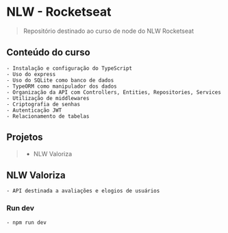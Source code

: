 # NLW - Rocketseat

> Repositório destinado ao curso de node do NLW Rocketseat

## Conteúdo do curso ##

```
- Instalação e configuração do TypeScript
- Uso do express
- Uso do SQLite como banco de dados
- TypeORM como manipulador dos dados
- Organização da API com Controllers, Entities, Repositories, Services
- Utilização de middlewares
- Criptografia de senhas
- Autenticação JWT
- Relacionamento de tabelas
```

## Projetos ##

> - NLW Valoriza

## NLW Valoriza ##

```
- API destinada a avaliações e elogios de usuários
```

### Run dev ###

```
- npm run dev
```